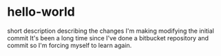 # hello-world
short description describing the changes I'm making modifying the initial commit
It's been a long time since I've done a bitbucket repository and commit so I'm forcing myself to learn again.
